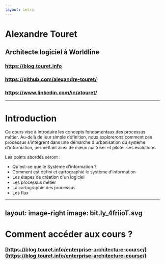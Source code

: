 ```yaml
---
layout: intro
--- 
```


# Alexandre Touret

## Architecte logiciel à Worldline

### <mdi-open-in-browser /> https://blog.touret.info
### <mdi-github /> https://github.com/alexandre-touret/
### <mdi-linkedin/> https://www.linkedin.com/in/atouret/

---

# Introduction

Ce cours vise à introduire les concepts fondamentaux des processus métier. Au-delà de leur simple définition, nous explorerons comment ces processus s'intègrent dans une démarche d'urbanisation du système d'information, permettant ainsi de mieux maîtriser et piloter ses évolutions.

Les points abordés seront :

* Qu'est-ce que le Système d'information ?
* Comment est défini et cartographié le système d'information
* Les étapes de création d'un logiciel
* Les processus métier
* La cartographie des processus
* Les flux

---
layout: image-right
image: bit.ly_4friioT.svg
---

# Comment accéder aux cours ?

### <mdi-open-in-browser />[https://blog.touret.info/enterprise-architecture-course/](https://blog.touret.info/enterprise-architecture-course/)

